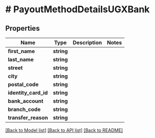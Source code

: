 # # PayoutMethodDetailsUGXBank

## Properties

Name | Type | Description | Notes
------------ | ------------- | ------------- | -------------
**first_name** | **string** |  | 
**last_name** | **string** |  | 
**street** | **string** |  | 
**city** | **string** |  | 
**postal_code** | **string** |  | 
**identity_card_id** | **string** |  | 
**bank_account** | **string** |  | 
**branch_code** | **string** |  | 
**transfer_reason** | **string** |  | 

[[Back to Model list]](../../README.md#documentation-for-models) [[Back to API list]](../../README.md#documentation-for-api-endpoints) [[Back to README]](../../README.md)


